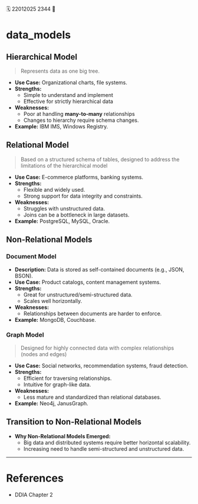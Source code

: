 🗓️ 22012025 2344
📎

# data_models

## Hierarchical Model

> Represents data as one big tree.

- **Use Case:** Organizational charts, file systems.
- **Strengths:**
    - Simple to understand and implement
    - Effective for strictly hierarchical data
- **Weaknesses:**
    - Poor at handling **many-to-many** relationships
    - Changes to hierarchy require schema changes.
- **Example:** IBM IMS, Windows Registry.

## Relational Model

> Based on a structured schema of tables, designed to address the limitations of the hierarchical model
- **Use Case:** E-commerce platforms, banking systems.
- **Strengths:**
    - Flexible and widely used.
    - Strong support for data integrity and constraints.
- **Weaknesses:**
    - Struggles with unstructured data.
    - Joins can be a bottleneck in large datasets.
- **Example:** PostgreSQL, MySQL, Oracle.

## Non-Relational Models

### Document Model

- **Description:** Data is stored as self-contained documents (e.g., JSON, BSON).
- **Use Case:** Product catalogs, content management systems.
- **Strengths:**
    - Great for unstructured/semi-structured data.
    - Scales well horizontally.
- **Weaknesses:**
    - Relationships between documents are harder to enforce.
- **Example:** MongoDB, Couchbase.

### Graph Model

> Designed for highly connected data with complex relationships (nodes and edges)

- **Use Case:** Social networks, recommendation systems, fraud detection.
- **Strengths:**
    - Efficient for traversing relationships.
    - Intuitive for graph-like data.
- **Weaknesses:**
    - Less mature and standardized than relational databases.
- **Example:** Neo4j, JanusGraph.

## **Transition to Non-Relational Models**

- **Why Non-Relational Models Emerged:**
    - Big data and distributed systems require better horizontal scalability.
    - Increasing need to handle semi-structured and unstructured data.
---

# References
- DDIA Chapter 2
